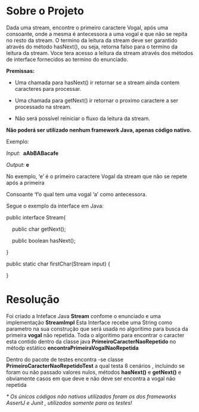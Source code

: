 # Sobre o Projeto 

Dada uma stream, encontre o primeiro caractere Vogal, após uma consoante,
onde a mesma é antecessora a uma vogal e que não se repita no resto da stream. O
termino da leitura da stream deve ser garantido através do método hasNext(), ou
seja, retorna falso para o termino da leitura da stream. Voce tera acesso a leitura da
stream através dos métodos de interface fornecidos ao termino do enunciado. 

**Premissas:**

- Uma chamada para hasNext() ir retornar se a stream ainda contem caracteres para processar.

- Uma chamada para getNext() ir retornar o proximo caractere a ser processado na stream.

- Não será possível reiniciar o fluxo da leitura da stream.

**Não poderá ser utilizado nenhum framework Java, apenas código nativo.**

Exemplo:

_Input_:  **aAbBABacafe**

_Output_: **e**

No exemplo, ‘e’ é o primeiro caractere Vogal da stream que não se repete após a primeira

Consoante ‘f’o qual tem uma vogal ‘a’ como antecessora.

Segue o exemplo da interface em Java:

public interface Stream{

    public char getNext();

    public boolean hasNext();

}

public static char firstChar(Stream input) {

}

# Resolução

Foi criado a Inteface Java **Stream** confome o enunciado e uma implementação **StreamImpl** 
Esta Interface recebe uma String como parametro na sua construção que será usada no algoritimo para busca da primeira 
**vogal** não repetida.
Toda o algoritimo para encontrar o caracter esta contido dentro da classe java **PrimeiroCaracterNaoRepetido** no métodp
estático **encontraPrimeiraVogalNaoRepetida**

Dentro do pacote de testes encontra -se classe **PrimeiroCaracterNaoRepetidoTest** a qual testa 8 cenários , incluindo se foram
ou não passado valores nulos,  métodos **hasNext()** e **getNext()** e obviamente casos em que deve e não deve ser encontra
a vogal não repetida

_* Os únicos códigos não nativos utilizados foram os dos frameworks AssertJ e Junit , utilizados somente para os testes!_






